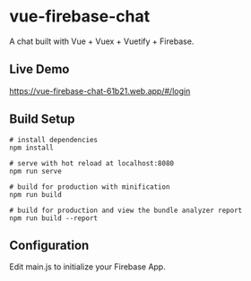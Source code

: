 # vue-firebase-chat

A chat built with Vue + Vuex + Vuetify + Firebase.

## Live Demo

https://vue-firebase-chat-61b21.web.app/#/login

## Build Setup

```
# install dependencies
npm install

# serve with hot reload at localhost:8080
npm run serve

# build for production with minification
npm run build

# build for production and view the bundle analyzer report
npm run build --report
```

## Configuration

Edit main.js to initialize your Firebase App.